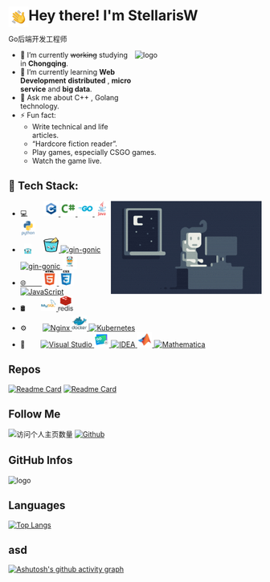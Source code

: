 
# Hey there! I'm StellarisW <img alt="Night Coding" src="./assets/Hand-Wave.gif" width='40' align="left"/>

Go后端开发工程师

<img src="https://github-readme-stats.vercel.app/api?username=stellarisw&show_icons=true&theme=vue" alt="logo" height="160" align="right" width="50%" />

- 🔭 I’m currently ~~working~~ studying in **Chongqing**.
- 🌱 I’m currently learning **Web Development** **distributed** , **micro service** and **big data**.
- 💬 Ask me about C++ , Golang technology.
- ⚡ Fun fact: 
  - Write technical and life articles.
  - “Hardcore fiction reader”.
  - Play games, especially CSGO games.
  - Watch the game live.



## 🚀 Tech Stack:
- 💻 &nbsp;&nbsp;&nbsp;&nbsp;&nbsp;&nbsp;
  <a href="https://www.cplusplus.com/" target="_blank">
    <img src="https://github.com/edent/SuperTinyIcons/blob/master/images/svg/cplusplus.svg"
         alt="C++"
         alt="aws" width="30" height="30"/>
  </a>
  <a href="https://en.wikipedia.org/wiki/C_Sharp_(programming_language)" target="_blank">
    <img src="https://github.com/vscode-icons/vscode-icons/blob/master/icons/file_type_csharp.svg"
         alt="C#"
         width="30"
         height="30"/>
  </a>
  <a href="https://go.dev/" target="_blank">
    <img src="https://raw.githubusercontent.com/devicons/devicon/master/icons/go/go-original-wordmark.svg"
         alt="go"
         width="30"
         height="30">
  </a>
  <img alt="Night Coding" src="https://raw.githubusercontent.com/stellarisw/stellarisw/master/assets/Night-Coding.gif" align="right"/>
  <a href="https://www.java.com/" target="_blank">
    <img src="https://raw.githubusercontent.com/devicons/devicon/master/icons/java/java-original-wordmark.svg"
         alt="Java"
         width="30"
         height="30">
  </a>
    <a href="https://www.python.org/" target="_blank">
    <img src="https://raw.githubusercontent.com/devicons/devicon/master/icons/python/python-original-wordmark.svg"
         alt="Python"
         alt="aws" width="30" height="30"/>
  </a>
- <img src="assets/gopher.png" height=20px width=15px style="position:relative;top: 3px;left: 7px"> &nbsp;&nbsp;&nbsp;&nbsp;&nbsp;&nbsp;
  <a href="https://github.com/gin-gonic/gin" target="_blank">
    <img src="https://raw.githubusercontent.com/gin-gonic/logo/master/color.png"
        alt="gin-gonic"
        alt="aws" width="30" height="30"/>
  </a>
    <a href="https://github.com/gogf/gf" target="_blank">
    <img src="https://goframe.org/statics/image/gf-head-large.png"
        alt="gin-gonic"
        alt="aws" width="30" height="30"/>
  </a>
    <a href="https://github.com/zeromicro/go-zero" target="_blank">
    <img src="https://raw.githubusercontent.com/zeromicro/zero-doc/main/doc/images/go-zero.png"
        alt="gin-gonic"
        alt="aws" width="30" height="30"/>
  </a>
    <a href="https://github.com/traefik/traefik" target="_blank">
    <img src="https://raw.githubusercontent.com/traefik/traefik/master/docs/content/assets/img/traefik.logo.png"
        alt="gin-gonic"
        alt="aws" width="30" height="30"/>
- 🌐 &nbsp;&nbsp;&nbsp;&nbsp;&nbsp;&nbsp;
  <a href="https://www.w3schools.com/html/" target="_blank">
    <img src="https://raw.githubusercontent.com/devicons/devicon/master/icons/html5/html5-original-wordmark.svg"
       alt="HTML5"
       width="30"
       height="30">
  </a>
  <a href="https://www.w3schools.com/css/" target="_blank">
   <img src="https://raw.githubusercontent.com/devicons/devicon/master/icons/css3/css3-original-wordmark.svg"
       alt="CSS3"
       width="30"
       height="30">
  </a>
  <a href="https://www.javascript.com/" target="_blank">
   <img src="https://www.vectorlogo.zone/logos/javascript/javascript-vertical.svg"
       alt="JavaScript"
       width="30"
       height="30">
  </a>
- 🛢 &nbsp;&nbsp;&nbsp;&nbsp;&nbsp;&nbsp;
  <a href="https://www.mysql.com/" target="_blank">
    <img src="https://raw.githubusercontent.com/devicons/devicon/master/icons/mysql/mysql-original-wordmark.svg"
       alt="MySQL"
       width="30"
       height="30">
  </a>
  <a href="https://redis.io/" target="_blank">
    <img src="https://raw.githubusercontent.com/devicons/devicon/master/icons/redis/redis-original-wordmark.svg"
       alt="Redis"
       width="30"
       height="30">
  </a>
- ⚙️ &nbsp;&nbsp;&nbsp;&nbsp;&nbsp;&nbsp;
  <a href="https://www.nginx.com/" target="_blank">
   <img src="https://www.vectorlogo.zone/logos/nginx/nginx-icon.svg"
       alt="Nginx"
       width="30"
       height="30">
  </a>
  <a href="https://www.docker.com/" target="_blank">
    <img src="https://raw.githubusercontent.com/devicons/devicon/master/icons/docker/docker-original-wordmark.svg"
       alt="Markdown"
       width="30"
       height="30">
  </a>
  <a href="https://kubernetes.io/" target="_blank">
    <img src="https://www.vectorlogo.zone/logos/kubernetes/kubernetes-icon.svg"
       alt="Kubernetes"
       width="30"
       height="30">
  </a>
- 🔧 &nbsp;&nbsp;&nbsp;&nbsp;&nbsp;&nbsp;
  <a href="https://visualstudio.microsoft.com/" target="_blank">
    <img src="https://github.com/get-icon/geticon/blob/master/icons/visual-studio.svg"
       alt="Visual Studio"
       width="30"
       height="30">
  </a>
  <a href="https://www.jetbrains.com/go/" target="_blank">
   <img src="https://github.com/keeferrourke/la-capitaine-icon-theme/blob/master/apps/scalable/goland.svg"
       alt="Goland"
       width="30"
       height="30">
  </a>
  <a href="https://www.jetbrains.com/idea/" target="_blank">
    <img src="https://github.com/detain/svg-logos/blob/master/svg/intellij-idea-1.svg"
       alt="IDEA"
       width="30"
       height="30">
  </a>
  <a href="https://www.mathworks.com/" target="_blank">
   <img src="https://github.com/devicons/devicon/blob/master/icons/matlab/matlab-original.svg"
       alt="Matlab"
       width="30"
       height="30">
  </a>
  <a href="https://www.wolfram.com/mathematica/" target="_blank">
    <img src="https://github.com/detain/svg-logos/blob/master/svg/mathematica.svg"
       alt="Mathematica"
       width="30"
       height="30">
  </a>
## Repos
[![Readme Card](https://github-readme-stats.vercel.app/api/pin/?username=stellarisw&repo=JD-WEB)](https://github.com/StellarisW/JD-WEB)
[![Readme Card](https://github-readme-stats.vercel.app/api/pin/?username=stellarisw&repo=Christmas-Tree)](https://github.com/StellarisW/Christmas-Tree)

## Follow Me
![访问个人主页数量](https://komarev.com/ghpvc/?username=stellarisw&color=green)
[![Github](https://img.shields.io/github/followers/stellarisw?label=Github&style=social)](https://github.com/stellarisw)

<!-- [![个人博客](https://img.shields.io/badge/-个人博客（duktig.cn）-c14438?style=flat-square&logo=B&logoColor=white)](https://duktig.cn/)
[![Gitee](https://img.shields.io/badge/-码云-EA4335?style=flat-square&logo=Gitee&logoColor=white)](https://gitee.com/duktig666)
[![CSDN](https://img.shields.io/badge/-CSDN-c14438?style=flat-square&logo=C&logoColor=white)](https://blog.csdn.net/qq_42937522?spm=1000.2115.3001.5343)
[![简书](https://img.shields.io/badge/-简书-c14438?style=flat-square&logo=简&logoColor=white)](https://www.jianshu.com/u/421632ec0dc8)
[![Gmail Badge](https://img.shields.io/badge/gmail-ren_shi_wei@qq.com-Green?style=flat-square&logo=Gmail&logoColor=white&link=mailto:ren_shi_wei@qq.com)](mailto:ren_shi_wei@qq.com) -->

## GitHub Infos
<img src="https://github-profile-trophy.vercel.app/?username=stellarisw&theme=flat&column=7" alt="logo" height="160" align="center" style="margin: auto;" />

## Languages
[![Top Langs](https://github-readme-stats.vercel.app/api/top-langs/?username=stellarisw&layout=compact)](https://github.com/anuraghazra/github-readme-stats)

## asd
[![Ashutosh's github activity graph](https://activity-graph.herokuapp.com/graph?username=stellarisw&theme=minimal)](https://github.com/ashutosh00710/github-readme-activity-graph)
